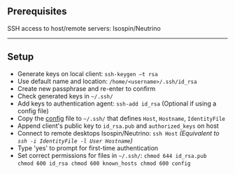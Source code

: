 ## Prerequisites 
SSH access to host/remote servers: Isospin/Neutrino
___
## Setup
- Generate keys on local client: `ssh-keygen –t rsa` 
- Use default name and location: `/home/<username>/.ssh/id_rsa` 
- Create new passphrase and re-enter to confirm 
- Check generated keys in `~/.ssh/` 
- Add keys to authentication agent: `ssh-add id_rsa` (Optional if using a config file)
- Copy the [config](https://github.com/anikmh/wd/blob/main/.ssh/config) file to `~/.ssh/` that defines `Host`, `Hostname`, `IdentityFile` 
- Append client's public key to `id_rsa.pub` and `authorized_keys` on host 
- Connect to remote desktops Isospin/Neutrino: `ssh Host` _(Equivalent to `ssh -i IdentityFile -l User Hostname`)_ 
- Type 'yes' to prompt for first-time authentication 
- Set correct permissions for files in `~/.ssh/`: 
  `chmod 644 id_rsa.pub` 
  `chmod 600 id_rsa` 
  `chmod 600 known_hosts` 
  `chmod 600 config` 